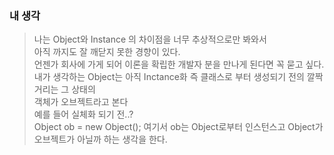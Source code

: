 ### 내 생각
> 나는 Object와 Instance 의 차이점을 너무 추상적으로만 봐와서  
> 아직 까지도 잘 깨닫지 못한 경향이 있다.  
> 언젠가 회사에 가게 되어 이론을 확립한 개발자 분을 만나게 된다면 꼭 묻고 싶다.  
> 내가 생각하는 Object는 아직 Inctance화 즉 클래스로 부터 생성되기 전의 깔짝거리는 그 상태의  
> 객체가 오브젝트라고 본다  
> 예를 들어 실체화 되기 전..?  
> Object ob = new Object(); 여기서 ob는 Object로부터 인스턴스고 Object가 오브젝트가 아닐까 하는 생각을 한다.  

